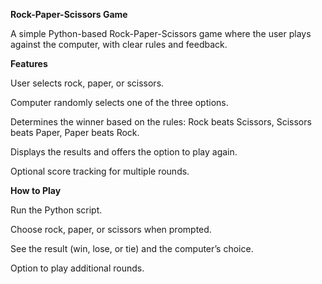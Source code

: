 **Rock-Paper-Scissors Game**

A simple Python-based Rock-Paper-Scissors game where the user plays against the computer, with clear rules and feedback.

**Features**

User selects rock, paper, or scissors.

Computer randomly selects one of the three options.

Determines the winner based on the rules: Rock beats Scissors, Scissors beats Paper, Paper beats Rock.

Displays the results and offers the option to play again.

Optional score tracking for multiple rounds.

**How to Play**

Run the Python script.

Choose rock, paper, or scissors when prompted.

See the result (win, lose, or tie) and the computer’s choice.

Option to play additional rounds.
